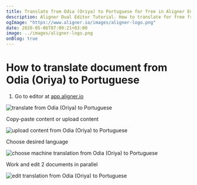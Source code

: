 ```yaml
---
title: Translate from Odia (Oriya) to Portuguese for free in Aligner Editor
description: Aligner Dual Editor Tutorial. How to translate for free from Odia (Oriya) to Portuguese. Aligner is multilingual document management platform. 
ogImage: "https://www.aligner.io/images/aligner-logo.png"
date: 2020-05-06T07:09:21+03:00
image: ../images/aligner-logo.png
onBlog: true
---
```


# How to translate document from Odia (Oriya) to Portuguese

1. Go to editor at [app.aligner.io](https://app.aligner.io "Aligner App web page")

![translate from Odia (Oriya) to Portuguese](../aligner-blank-editor.png "translate from Odia (Oriya) to Portuguese")

Copy-paste content or upload content

![upload content from Odia (Oriya) to Portuguese](../aligner-uploaded-document.png "upload content from Odia (Oriya) to Portuguese")

Choose desired language

![choose machine translation from Odia (Oriya) to Portuguese](../aligner-language-dropdown.png "choose machine translation from Odia (Oriya) to Portuguese")

Work and edit 2 documents in parallel

![edit translation from Odia (Oriya) to Portuguese](../aligner-double-sitded-editor.png "edit translation from Odia (Oriya) to Portuguese")

